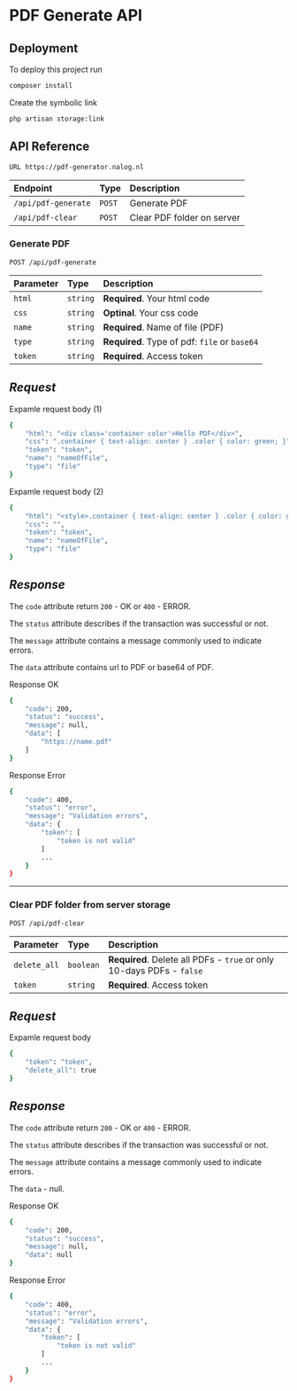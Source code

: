 # PDF Generate API

## Deployment

To deploy this project run

```sh
composer install
```

Create the symbolic link

```sh
php artisan storage:link
```


## API Reference

```http
URL https://pdf-generator.nalog.nl
```

| Endpoint | Type | Description |
| :--- | :--- | :--- |
| `/api/pdf-generate` | `POST` | Generate PDF |
| `/api/pdf-clear` | `POST` | Clear PDF folder on server |

### Generate PDF 

```http
POST /api/pdf-generate
```

| Parameter | Type | Description |
| :--- | :--- | :--- |
| `html` | `string` | **Required**. Your html code |
| `css` | `string` | **Optinal**. Your css code |
| `name` | `string` | **Required**. Name of file (PDF) |
| `type` | `string` | **Required**. Type of pdf: `file` or `base64` |
| `token` | `string` | **Required**. Access token |

***Request***
----

Expamle request body (1)
```sh
{
    "html": "<div class='container color'>Hello PDF</div>",
    "css": ".container { text-align: center } .color { color: green; }",
    "token": "token",
    "name": "nameOfFile",
    "type": "file"
}
```

Expamle request body (2)
```sh
{
    "html": "<style>.container { text-align: center } .color { color: green; }</style><div class='container color'>Hello PDF</div>",
    "css": "",
    "token": "token",
    "name": "nameOfFile",
    "type": "file"
}
```

***Response***
----

The `code` attribute return `200` - OK or `400` - ERROR.

The `status` attribute describes if the transaction was successful or not.

The `message` attribute contains a message commonly used to indicate errors.

The `data` attribute contains url to PDF or base64 of PDF.

Response OK
```sh
{
    "code": 200,
    "status": "success",
    "message": null,
    "data": [
        "https://name.pdf"
    ]
}
```

Response Error
```sh
{
    "code": 400,
    "status": "error",
    "message": "Validation errors",
    "data": {
        "token": [
            "token is not valid"
        ]
        ...
    }
}
```
----

### Clear PDF folder from server storage

```http
POST /api/pdf-clear
```

| Parameter | Type | Description |
| :--- | :--- | :--- |
| `delete_all` | `boolean` | **Required**. Delete all PDFs - `true` or only 10-days PDFs - `false` |
| `token` | `string` | **Required**. Access token |

***Request***
----

Expamle request body
```sh
{
    "token": "token",
    "delete_all": true
}
```

***Response***
----

The `code` attribute return `200` - OK or `400` - ERROR.

The `status` attribute describes if the transaction was successful or not.

The `message` attribute contains a message commonly used to indicate errors.

The `data` - null.

Response OK
```sh
{
    "code": 200,
    "status": "success",
    "message": null,
    "data": null
}
```

Response Error
```sh
{
    "code": 400,
    "status": "error",
    "message": "Validation errors",
    "data": {
        "token": [
            "token is not valid"
        ]
        ...
    }
}
```
